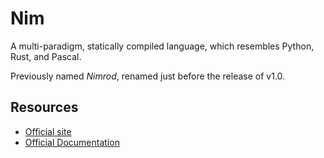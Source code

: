 Nim
===

A multi-paradigm, statically compiled language, which resembles Python, Rust,
and Pascal.

Previously named _Nimrod_, renamed just before the release of v1.0.


Resources
---------

 - [Official site](https://nim-lang.org/)
 - [Official Documentation](https://nim-lang.org/documentation.html)
